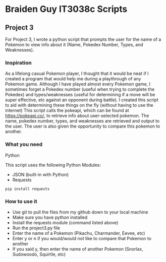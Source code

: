 # Braiden Guy IT3038c Scripts
## Project 3
For Project 3, I wrote a python script that prompts the user for the name of a Pokemon to view info about it (Name, Pokedex Number, Types, and Weaknesses). 

### Inspiration
As a lifelong casual Pokemon player, I thought that it would be neat if I created a program that would help me during a playthrough of any Pokemon game. Although I have played almost every Pokemon game, I sometimes forget a Pokedex number (useful when trying to complete the Pokedex) and types/weaknesses (useful for determining if a move will be super effective, etc against an opponent during battle). I created this script to aid with determining these things on the fly (without having to use the internet)
This script calls the pokeapi, which can be found at https://pokeapi.co/, to retrieve info about user-selected pokemon. The name, pokedex number, types, and weaknesses are retrieved and output to the user. The user is also given the opportunity to compare this pokemon to another.

### What you need
Python

This script uses the following Python Modules:
- JSON (built-in with Python)
- Requests
``` 
pip install requests
```

### How to use it
- Use git to pull the files from my github down to your local machine
- Make sure you have python installed
- Install the requests module (command listed above)
- Run the project3.py file
- Enter the name of a Pokemon (Pikachu, Charmander, Eevee, etc) 
- Enter y or n if you would/would not like to compare that Pokemon to another
- If you said y, then enter the name of another Pokemon (Snorlax, Sudowoodo, Squirtle, etc) 
